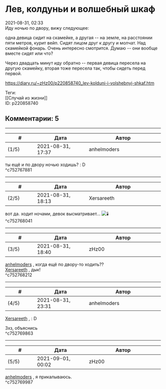 Лев, колдуньи и волшебный шкаф
==============================

  
2021-08-31, 02:33  
 Иду ночью по двору, вижу следующее:   
   
 одна девица сидит на скамейке, а другая -- на земле, на расстоянии пяти метров, курит вейп. Сидят лицом друг к другу и молчат. Над скамейкой фонарь. Очень интересно смотрится. Думаю -- они вообще вместе сидят или что?   
   
 Через двадцать минут иду обратно -- первая девица пересела на другую скамейку, вторая тоже пересела так, чтобы сидеть перед первой.   
  
<https://diary.ru/~zHz00/p220858740_lev-kolduni-i-volshebnyj-shkaf.htm>  
  
Теги:  
[[Случай из жизни]]  
ID: p220858740  


Комментарии: 5
--------------

  


---



|         #         |              Дата              |                     Автор                     |           ID           |
| --- | --- | --- | --- |
| (1/5) | 2021-08-31, 17:37 | anhelmoders | c752767881 |

  
 ты ещё и по двору ночью ходишь? : D   
 ^c752767881

---



|         #         |              Дата              |                     Автор                     |           ID           |
| --- | --- | --- | --- |
| (2/5) | 2021-08-31, 18:13 | Xersareeth | c752768041 |

  
 вот да. ходит ночами, девок высматривает... ![:candle:](/picture/1498.gif)   
 ^c752768041

---



|         #         |              Дата              |                     Автор                     |           ID           |
| --- | --- | --- | --- |
| (3/5) | 2021-08-31, 18:40 | zHz00 | c752768212 |

  
  [anhelmoders](https://anhelmoders.diary.ru "No plans. Only wonders.")  , когда ещё по двору-то ходить??   
  [Xersareeth](https://BurrowDeclassified.diary.ru "One more fang")  , дык!   
 ^c752768212

---



|         #         |              Дата              |                     Автор                     |           ID           |
| --- | --- | --- | --- |
| (4/5) | 2021-08-31, 23:31 | anhelmoders | c752769863 |

  
  [Xersareeth](https://BurrowDeclassified.diary.ru "One more fang")  , : D   
   
 Зхз, объяснись   
 ^c752769863

---



|         #         |              Дата              |                     Автор                     |           ID           |
| --- | --- | --- | --- |
| (5/5) | 2021-09-01, 00:02 | zHz00 | c752769987 |

  
  [anhelmoders](https://anhelmoders.diary.ru "No plans. Only wonders.")  , я прикалываюсь.   
 ^c752769987